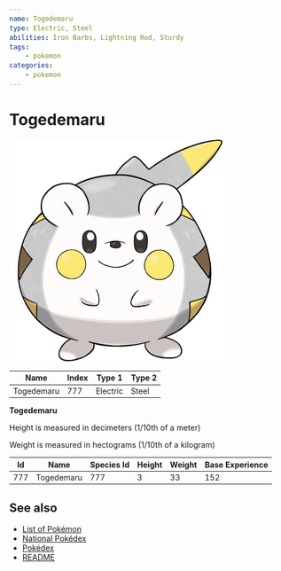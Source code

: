 ```yaml
---
name: Togedemaru
type: Electric, Steel
abilities: Iron Barbs, Lightning Rod, Sturdy
tags:
    - pokemon
categories:
    - pokemon
---
```


# Togedemaru


![Togedemaru](images/777.png)

| **Name** | **Index** | **Type 1** | **Type 2** |
|----|----|----|----|
| Togedemaru | 777 | Electric | Steel  |

**Togedemaru** 


Height is measured in decimeters (1/10th of a meter)

Weight is measured in hectograms (1/10th of a kilogram)

| **Id** | **Name** | **Species Id** | **Height** | **Weight** | **Base Experience** |
|--------|----------|----------------|------------|------------|---------------------|
| 777 | Togedemaru | 777 | 3 | 33 | 152 |


## See also

- [List of Pokémon](../pokemon.md)
- [National Pokédex](../national_pokedex.md)
- [Pokédex](../pokedex.md)
- [README](../README.md)
